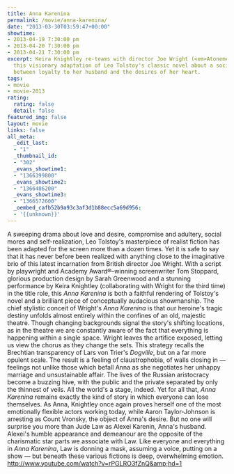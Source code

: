 ```yaml
---
title: Anna Karenina
permalink: /movie/anna-karenina/
date: "2013-03-30T03:59:47+00:00"
showtime:
- 2013-04-19 7:30:00 pm
- 2013-04-20 7:30:00 pm
- 2013-04-21 7:30:00 pm
excerpt: Keira Knightley re-teams with director Joe Wright (<em>Atonement</em>) for
  this visionary adaptation of Leo Tolstoy's classic novel about a society woman torn
  between loyalty to her husband and the desires of her heart.
tags:
- movie
- movie-2013
rating:
  rating: false
  detail: false
featured_img: false
layout: movie
links: false
all_meta:
  _edit_last:
  - "1"
  _thumbnail_id:
  - "302"
  _evans_showtime1:
  - "1366399800"
  _evans_showtime2:
  - "1366486200"
  _evans_showtime3:
  - "1366572600"
  _oembed_cafb52b9a93c3af3d1b88ecc5a69d956:
  - '{{unknown}}'
---
```


A sweeping drama about love and desire, compromise and adultery, social mores and self-realization, Leo Tolstoy's masterpiece of realist fiction has been adapted for the screen more than a dozen times. Yet it is safe to say that it has never before been realized with anything close to the imaginative brio of this latest incarnation from British director Joe Wright. With a script by playwright and Academy Award®–winning screenwriter Tom Stoppard, glorious production design by Sarah Greenwood and a stunning performance by Keira Knightley (collaborating with Wright for the third time) in the title role, this *Anna Karenina* is both a faithful rendering of Tolstoy's novel and a brilliant piece of conceptually audacious showmanship. The chief stylistic conceit of Wright's *Anna Karenina* is that our heroine's tragic destiny unfolds almost entirely within the confines of an old, majestic theatre. Though changing backgrounds signal the story's shifting locations, as in the theatre we are constantly aware of the fact that everything is happening within a single space. Wright leaves the artifice exposed, letting us view the chorus as they change the sets. This strategy recalls the Brechtian transparency of Lars von Trier's *Dogville*, but on a far more opulent scale. The result is a feeling of claustrophobia, of walls closing in — feelings not unlike those which befall Anna as she negotiates her unhappy marriage and unsustainable affair. The lives of the Russian aristocracy become a buzzing hive, with the public and the private separated by only the thinnest of veils. All the world's a stage, indeed. Yet for all that, *Anna Karenina* remains exactly the kind of story in which everyone can lose themselves. As Anna, Knightley once again proves herself one of the most emotionally flexible actors working today, while Aaron Taylor-Johnson is arresting as Count Vronsky, the object of Anna's desire. But no one will surprise you more than Jude Law as Alexei Karenin, Anna's husband. Alexei's humble appearance and demeanour are the opposite of the charismatic star parts we associate with Law. Like everyone and everything in *Anna Karenina*, Law is donning a mask, assuming a voice, putting on a show — but beneath these various fictions is deep, overwhelming emotion. http://www.youtube.com/watch?v=rPGLRO3fZnQ&amp;hd=1